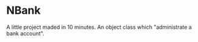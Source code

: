 # NBank
A little project maded in 10 minutes. An object class which "administrate a bank account". 
